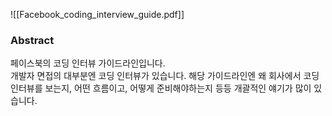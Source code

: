 ![[Facebook_coding_interview_guide.pdf]]
### Abstract
페이스북의 코딩 인터뷰 가이드라인입니다.  
개발자 면접의 대부분엔 코딩 인터뷰가 있습니다. 
해당 가이드라인엔 왜 회사에서 코딩인터뷰를 보는지, 어떤 흐름이고, 어떻게 준비해야하는지 등등 개괄적인 얘기가 많이 있습니다.